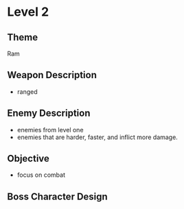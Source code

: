 Level 2
==

Theme
--
Ram

Weapon Description
--
* ranged

Enemy Description
--
* enemies from level one
* enemies that are harder, faster, and inflict more damage.

Objective
--
* focus on combat
  
Boss Character Design
--
